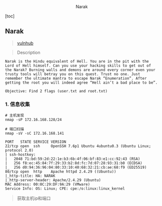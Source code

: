 <center>Narak</center>





[toc]









## Narak

> [vulnhub](https://www.vulnhub.com/entry/ha-narak,569/)



> Description

```shell
Narak is the Hindu equivalent of Hell. You are in the pit with the Lord of Hell himself. Can you use your hacking skills to get out of the Narak? Burning walls and demons are around every corner even your trusty tools will betray you on this quest. Trust no one. Just remember the ultimate mantra to escape Narak “Enumeration”. After getting the root you will indeed agree “Hell ain’t a bad place to be”.

Objective: Find 2 flags (user.txt and root.txt)
```







### 1. 信息收集

```shell
# 主机发现
nmap -sP 172.16.168.128/24

# 端口扫描
nmap -sV -sC 172.16.168.141

PORT   STATE SERVICE VERSION
22/tcp open  ssh     OpenSSH 7.6p1 Ubuntu 4ubuntu0.3 (Ubuntu Linux; protocol 2.0)
| ssh-hostkey: 
|   2048 71:bd:59:2d:22:1e:b3:6b:4f:06:bf:83:e1:cc:92:43 (RSA)
|   256 f8:ec:45:84:7f:29:33:b2:8d:fc:7d:07:28:93:31:b0 (ECDSA)
|_  256 d0:94:36:96:04:80:33:10:40:68:32:21:cb:ae:68:f9 (ED25519)
80/tcp open  http    Apache httpd 2.4.29 ((Ubuntu))
|_http-title: HA: NARAK
|_http-server-header: Apache/2.4.29 (Ubuntu)
MAC Address: 00:0C:29:DF:9A:29 (VMware)
Service Info: OS: Linux; CPE: cpe:/o:linux:linux_kernel

```

>  获取主机ip和端口

